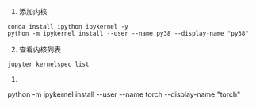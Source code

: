 
1. 添加内核
```
conda install ipython ipykernel -y 
python -m ipykernel install --user --name py38 --display-name "py38"
```
2. 查看内核列表
```
jupyter kernelspec list
```
1. 

python -m ipykernel install --user --name torch --display-name "torch"